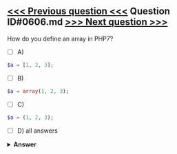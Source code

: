 [<<< Previous question <<<](0605.md)   Question ID#0606.md   [>>> Next question >>>](0607.md)
---

How do you define an array in PHP7?

- [ ] A)
```php
$a = [1, 2, 3];
```

- [ ] B)
```php
$a = array(1, 2, 3);
```

- [ ] C)
```php
$a = (1, 2, 3);
```

- [ ] D) all answers

<details><summary><b>Answer</b></summary>
<p>
  Answer: <strong>A, B</strong>
</p>
</details>
